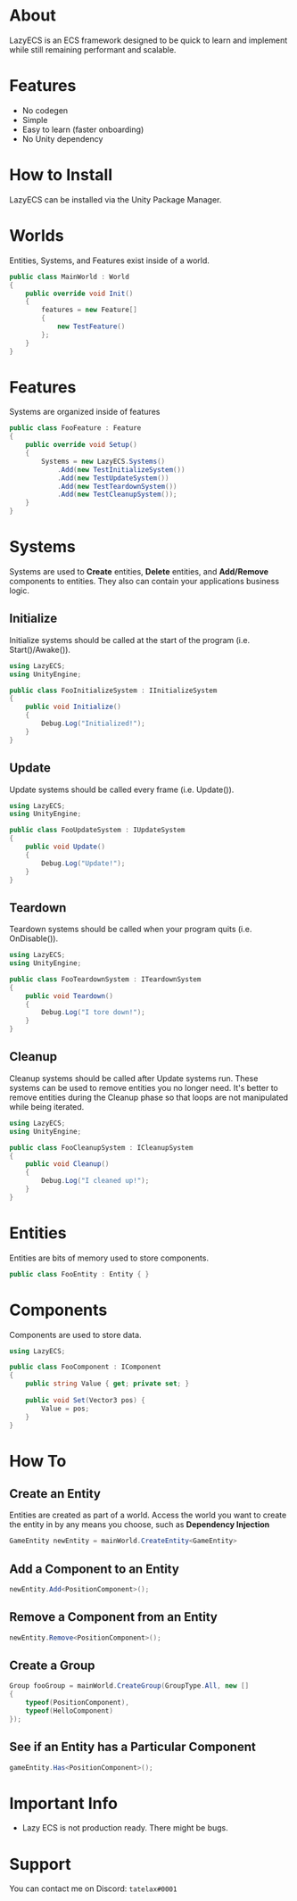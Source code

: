 ﻿# About

LazyECS is an ECS framework designed to be quick to learn and implement while still remaining performant and scalable.

# Features

* No codegen
* Simple
* Easy to learn (faster onboarding)
* No Unity dependency

# How to Install
LazyECS can be installed via the Unity Package Manager.

# Worlds

Entities, Systems, and Features exist inside of a world.
```csharp
public class MainWorld : World
{
	public override void Init()
	{
		features = new Feature[]
		{
			new TestFeature()
		};
	}
}
```
# Features
Systems are organized inside of features
```csharp
public class FooFeature : Feature
{
	public override void Setup()
	{
		Systems = new LazyECS.Systems()
			.Add(new TestInitializeSystem())
			.Add(new TestUpdateSystem())
			.Add(new TestTeardownSystem())
			.Add(new TestCleanupSystem());
	}
}
```

# Systems

Systems are used to **Create** entities, **Delete** entities, and **Add/Remove** components to entities. They also can contain your applications business logic.

## Initialize

Initialize systems should be called at the start of the program (i.e. Start()/Awake()).

```csharp
using LazyECS;
using UnityEngine;

public class FooInitializeSystem : IInitializeSystem
{
    public void Initialize()
    {
        Debug.Log("Initialized!");
    }
}
```

## Update

Update systems should be called every frame (i.e. Update()).

```csharp
using LazyECS;
using UnityEngine;

public class FooUpdateSystem : IUpdateSystem
{    
    public void Update()
    {
        Debug.Log("Update!");
    }
}
```
## Teardown

Teardown systems should be called when your program quits (i.e. OnDisable()).

```csharp
using LazyECS;
using UnityEngine;

public class FooTeardownSystem : ITeardownSystem
{
    public void Teardown()
    {
        Debug.Log("I tore down!");
    }
}
```

## Cleanup

Cleanup systems should be called after Update systems run. These systems can be used to remove entities you no longer need. It's better to remove entities during the Cleanup phase so that loops are not manipulated while being iterated.

```csharp
using LazyECS;
using UnityEngine;

public class FooCleanupSystem : ICleanupSystem
{   
    public void Cleanup()
    {
        Debug.Log("I cleaned up!");
    }
}
```

# Entities

Entities are bits of memory used to store components.

```csharp
public class FooEntity : Entity { }
```

# Components

Components are used to store data.

```csharp
using LazyECS;

public class FooComponent : IComponent
{
    public string Value { get; private set; }
    
    public void Set(Vector3 pos) {
        Value = pos;
    }
}
```


# How To

## Create an Entity

Entities are created as part of a world. Access the world you want to create the entity in by any means you choose, such as **Dependency Injection**

```csharp
GameEntity newEntity = mainWorld.CreateEntity<GameEntity>
```
## Add a Component to an Entity

```csharp
newEntity.Add<PositionComponent>();
```
## Remove a Component from an Entity

```csharp
newEntity.Remove<PositionComponent>();
```
## Create a Group

```csharp
Group fooGroup = mainWorld.CreateGroup(GroupType.All, new []
{
	typeof(PositionComponent),
	typeof(HelloComponent)
});
```
## See if an Entity has a Particular Component

```csharp
gameEntity.Has<PositionComponent>();
```

# Important Info

* Lazy ECS is not production ready. There might be bugs.

# Support

You can contact me on Discord: ```tatelax#0001```